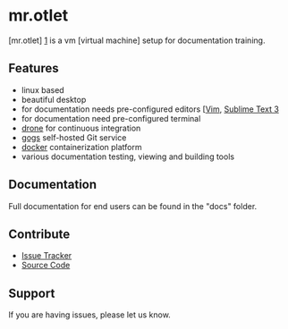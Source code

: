 # mr.otlet

[mr.otlet] [1] is a vm [virtual machine] setup for documentation training.

## Features


- linux based
- beautiful desktop
- for documentation needs pre-configured editors [[Vim](http://www.vim.org), [Sublime Text 3](https://www.sublimetext.com/3)
- for documentation need pre-configured terminal
- [drone](https://drone.io) for continuous integration
- [gogs](https://gogs.io/) self-hosted Git service
- [docker](https://www.docker.com/) containerization platform
- various documentation testing, viewing and building  tools

## Documentation

Full documentation for end users can be found in the "docs" folder.

## Contribute

- [Issue Tracker](https://github.com/svx/mr.otlet/issues)
- [Source Code](https://github.com/svx/mr.otlet)

## Support

If you are having issues, please let us know.



[1]: https://en.wikipedia.org/wiki/Paul_Otlet
